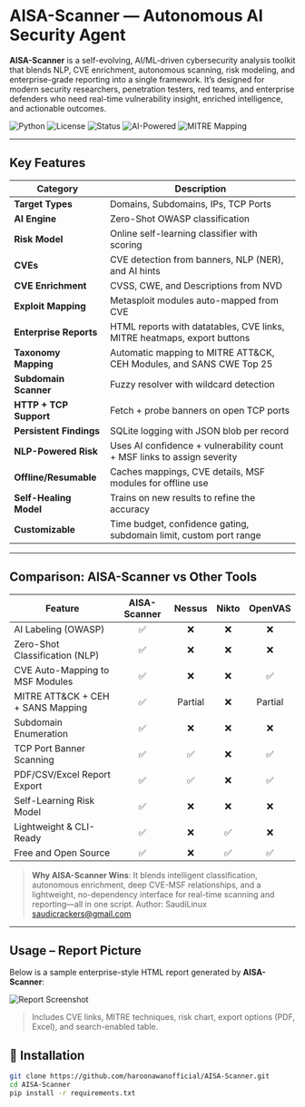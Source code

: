 #  AISA-Scanner — Autonomous AI Security Agent

**AISA-Scanner** is a self-evolving, AI/ML-driven cybersecurity analysis toolkit that blends NLP, CVE enrichment, autonomous scanning, risk modeling, and enterprise-grade reporting into a single framework. It’s designed for modern security researchers, penetration testers, red teams, and enterprise defenders who need real-time vulnerability insight, enriched intelligence, and actionable outcomes.

![Python](https://img.shields.io/badge/Python-3.9%2B-blue.svg)
![License](https://img.shields.io/badge/License-MIT-lightgrey.svg)
![Status](https://img.shields.io/badge/Status-Production--Ready-brightgreen.svg)
![AI-Powered](https://img.shields.io/badge/AI--Driven-SecBERT/NLP-purple.svg)
![MITRE Mapping](https://img.shields.io/badge/MITRE%20ATT%26CK-Auto--Mapped-red.svg)

---

## Key Features

| Category                     | Description |
|-----------------------------|-------------|
|  **Target Types**         | Domains, Subdomains, IPs, TCP Ports |
|  **AI Engine**            | Zero-Shot OWASP classification |
|  **Risk Model**           | Online self-learning classifier with scoring |
|  **CVEs**                 | CVE detection from banners, NLP (NER), and AI hints |
|  **CVE Enrichment**       | CVSS, CWE, and Descriptions from NVD |
|  **Exploit Mapping**      | Metasploit modules auto-mapped from CVE |
|  **Enterprise Reports**   | HTML reports with datatables, CVE links, MITRE heatmaps, export buttons |
|  **Taxonomy Mapping**     | Automatic mapping to MITRE ATT&CK, CEH Modules, and SANS CWE Top 25 |
|  **Subdomain Scanner**    | Fuzzy resolver with wildcard detection |
|  **HTTP + TCP Support**   | Fetch + probe banners on open TCP ports |
|  **Persistent Findings**  | SQLite logging with JSON blob per record |
|  **NLP-Powered Risk**     | Uses AI confidence + vulnerability count + MSF links to assign severity |
|  **Offline/Resumable**    | Caches mappings, CVE details, MSF modules for offline use |
|  **Self-Healing Model**   | Trains on new results to refine the accuracy |
|  **Customizable**         | Time budget, confidence gating, subdomain limit, custom port range |

---

## Comparison: AISA-Scanner vs Other Tools

| Feature                            | AISA-Scanner | Nessus | Nikto | OpenVAS |
|-----------------------------------|:------------:|:------:|:-----:|:-------:|
| AI Labeling (OWASP)       | ✅           | ❌     | ❌    | ❌      |
| Zero-Shot Classification (NLP)    | ✅           | ❌     | ❌    | ❌      |
| CVE Auto-Mapping to MSF Modules   | ✅           | ❌     | ❌    | ✅      |
| MITRE ATT&CK + CEH + SANS Mapping | ✅           | Partial| ❌    | Partial |
| Subdomain Enumeration             | ✅           | ❌     | ❌    | ❌      |
| TCP Port Banner Scanning          | ✅           | ✅     | ❌    | ✅      |
| PDF/CSV/Excel Report Export       | ✅           | ✅     | ❌    | ✅      |
| Self-Learning Risk Model          | ✅           | ❌     | ❌    | ❌      |
| Lightweight & CLI-Ready           | ✅           | ❌     | ✅    | ❌      |
| Free and Open Source              | ✅           | ❌     | ✅    | ✅      |

> **Why AISA-Scanner Wins**: It blends intelligent classification, autonomous enrichment, deep CVE-MSF relationships, and a lightweight, no-dependency interface for real-time scanning and reporting—all in one script.
> Author: SaudiLinux
> saudicrackers@gmail.com
---

## Usage – Report Picture

Below is a sample enterprise-style HTML report generated by **AISA-Scanner**:

![Report Screenshot](https://i.ibb.co/Fb7HPzsM/Untitled.png)

> Includes CVE links, MITRE techniques, risk chart, export options (PDF, Excel), and search-enabled table.

## 🔧 Installation

```bash
git clone https://github.com/haroonawanofficial/AISA-Scanner.git
cd AISA-Scanner
pip install -r requirements.txt
```
